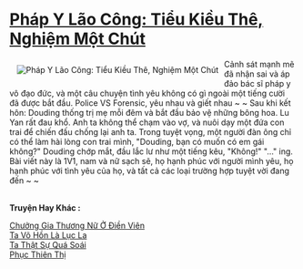 <a href="https://truyentiki.com/phap-y-lao-cong-tieu-kieu-the-nghiem-mot-chut.30790/" title="Pháp Y Lão Công: Tiểu Kiều Thê, Nghiệm Một Chút"><h1>Pháp Y Lão Công: Tiểu Kiều Thê, Nghiệm Một Chút</h1></a><div style="display:table"><img align="right" style="float: left; padding: 10px;" src="https://truyentiki.com/a/img/str/src/30790.jpg" alt="Pháp Y Lão Công: Tiểu Kiều Thê, Nghiệm Một Chút">Cảnh sát mạnh mẽ đã nhận sai và áp đảo bác sĩ pháp y vô đạo đức, và một câu chuyện tình yêu không có gì ngoài một tiếng cười đã được bắt đầu. Police VS Forensic, yêu nhau và giết nhau ~ ~ Sau khi kết hôn: Douding thống trị mẹ mỗi đêm và bắt đầu bảo vệ những bông hoa. Lu Yan rất đau khổ. Anh ta không thể chạm vào vợ, và nuôi dạy một đứa con trai để chiến đấu chống lại anh ta. Trong tuyệt vọng, một người đàn ông chỉ có thể làm hài lòng con trai mình, "Douding, bạn có muốn có em gái không?" Douding chớp mắt, đầu lắc lư như một tiếng kêu, "Không!" "..." ing. Bài viết này là 1V1, nam và nữ sạch sẽ, họ hạnh phúc với người mình yêu, họ hạnh phúc với tình yêu của họ, và tất cả các loại trường hợp tuyệt vời đang đến ~ ~</div><p><br><b>Truyện Hay Khác :</b></p><a href="https://truyentiki.com/chuong-gia-thuong-nu-o-dien-vien.30789/" alt="Chưởng Gia Thương Nữ Ở Điền Viên">Chưởng Gia Thương Nữ Ở Điền Viên</a><br/><a href="https://truyentiki.wordpress.com/2020/06/08/ta-vo-hon-la-luc-la/" alt="Ta Võ Hồn Là Lục La">Ta Võ Hồn Là Lục La</a><br/><a href="https://github.com/nownovels/truyenhay/tree/master/truyenhay/30746/README.md" alt="Ta Thật Sự Quá Soái">Ta Thật Sự Quá Soái</a><br/><a href="https://github.com/nownovels/top500/tree/master/truyenhay/33869/" alt="Phục Thiên Thị">Phục Thiên Thị</a><br/>